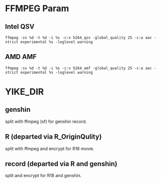 # FFMPEG Param

## Intel QSV

    ffmpeg -ss %d -t %d -i %s -c:v h264_qsv -global_quality 25 -c:a aac -strict experimental %s -loglevel warning

## AMD AMF

    ffmpeg -ss %d -t %d -i %s -c:v h264_amf -global_quality 25 -c:a aac -strict experimental %s -loglevel warning

# YIKE_DIR

## genshin
    
split with ffmpeg (sf) for genshin record.

## R (departed via R_OriginQulity)

split with ffmpeg and encrypt for R18 movie. 

## record (departed via R and genshin)

split and encrypt for R18 and genshin.